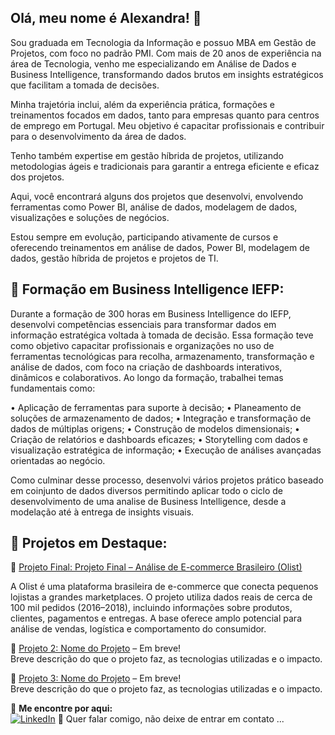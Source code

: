 ## Olá, meu nome é Alexandra! 👋

Sou graduada em Tecnologia da Informação e possuo MBA em Gestão de Projetos, com foco no padrão PMI. Com mais de 20 anos de experiência na área de Tecnologia, venho me especializando em Análise de Dados e Business Intelligence, transformando dados brutos em insights estratégicos que facilitam a tomada de decisões.

Minha trajetória inclui, além da experiência prática, formações e treinamentos focados em dados, tanto para empresas quanto para centros de emprego em Portugal. Meu objetivo é capacitar profissionais e contribuir para o desenvolvimento da área de dados.

Tenho também expertise em gestão híbrida de projetos, utilizando metodologias ágeis e tradicionais para garantir a entrega eficiente e eficaz dos projetos.

Aqui, você encontrará alguns dos projetos que desenvolvi, envolvendo ferramentas como Power BI, análise de dados, modelagem de dados, visualizações e soluções de negócios.

Estou sempre em evolução, participando ativamente de cursos e oferecendo treinamentos em análise de dados, Power BI, modelagem de dados, gestão híbrida de projetos e projetos de TI.


## 🔹 Formação em Business Intelligence IEFP:

Durante a formação de 300 horas em Business Intelligence do IEFP, desenvolvi competências essenciais para transformar dados em informação estratégica voltada à tomada de decisão. Essa formação teve como objetivo capacitar profissionais e organizações no uso de ferramentas tecnológicas para recolha, armazenamento, transformação e análise de dados, com foco na criação de dashboards interativos, dinâmicos e colaborativos.
Ao longo da formação, trabalhei temas fundamentais como:

•	Aplicação de ferramentas para suporte à decisão;
•	Planeamento de soluções de armazenamento de dados;
•	Integração e transformação de dados de múltiplas origens;
•	Construção de modelos dimensionais;
•	Criação de relatórios e dashboards eficazes;
•	Storytelling com dados e visualização estratégica de informação;
•	Execução de análises avançadas orientadas ao negócio.

Como culminar desse processo, desenvolvi vários projetos prático baseado em coinjunto de dados diversos permitindo aplicar todo o ciclo de desenvolvimento de uma analise de Business Intelligence, desde a modelação até à entrega de insights visuais.


## 🔹 Projetos em Destaque:

📌 [Projeto Final: Projeto Final – Análise de E-commerce Brasileiro (Olist)](https://github.com/Alexandracvs/Analise-Olit)   

A Olist é uma plataforma brasileira de e-commerce que conecta pequenos lojistas a grandes marketplaces. O projeto utiliza dados reais de cerca de 100 mil pedidos (2016–2018), incluindo informações sobre produtos, clientes, pagamentos e entregas. A base oferece amplo potencial para análise de vendas, logística e comportamento do consumidor.




📌 [Projeto 2: Nome do Projeto](https://github.com/Alexandracvs/projeto2)   – Em breve!  
Breve descrição do que o projeto faz, as tecnologias utilizadas e o impacto.

📌 [Projeto 3: Nome do Projeto](https://github.com/Alexandracvs/projeto3)   – Em breve!  
Breve descrição do que o projeto faz, as tecnologias utilizadas e o impacto.


🔹 **Me encontre por aqui:**  
[![LinkedIn](https://img.shields.io/badge/LinkedIn-0077B5?style=for-the-badge&logo=linkedin&logoColor=white)](https://linkedin.com/in/seu-linkedin)  💬 Quer falar comigo, não deixe de entrar em contato ...


